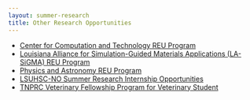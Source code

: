 ```yaml
---
layout: summer-research
title: Other Research Opportunities
---
```


- [Center for Computation and Technology REU Program][3]
- [Louisiana Alliance for Simulation-Guided Materials Applications (LA-SiGMA) REU Program][4]
- [Physics and Astronomy REU Program][5]
- [LSUHSC-NO Summer Research Internship Opportunities][6]
- [TNPRC Veterinary Fellowship Program for Veterinary Student][7]

[3]: http://reu.cct.lsu.edu/
[4]: http://www.institute.loni.org/lasigma/reu/apply/index.php
[5]: http://www.phys.lsu.edu/newwebsite/undergraduate/reu_program/
[6]: http://www.medschool.lsuhsc.edu/genetics/summer_highschool_undergrad.aspx
[7]: http://www.tnprc.tulane.edu/training_summer.html
